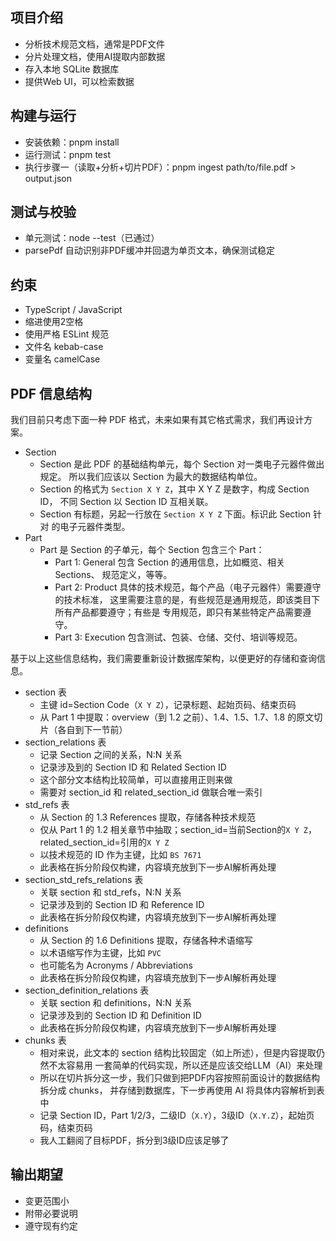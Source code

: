 项目介绍
---

- 分析技术规范文档，通常是PDF文件
- 分片处理文档，使用AI提取内部数据
- 存入本地 SQLite 数据库
- 提供Web UI，可以检索数据


构建与运行
---

- 安装依赖：pnpm install
- 运行测试：pnpm test
- 执行步骤一（读取+分析+切片PDF）：pnpm ingest path/to/file.pdf > output.json

测试与校验
---

- 单元测试：node --test（已通过）
- parsePdf 自动识别非PDF缓冲并回退为单页文本，确保测试稳定


约束
---

- TypeScript / JavaScript
- 缩进使用2空格
- 使用严格 ESLint 规范
- 文件名 kebab-case
- 变量名 camelCase


PDF 信息结构
---

我们目前只考虑下面一种 PDF 格式，未来如果有其它格式需求，我们再设计方案。

- Section
    - Section 是此 PDF 的基础结构单元，每个 Section 对一类电子元器件做出规定。
        所以我们应该以 Section 为最大的数据结构单位。
    - Section 的格式为 `Section X Y Z`，其中 X Y Z 是数字，构成 Section ID，
        不同 Section 以 Section ID 互相关联。
    - Section 有标题，另起一行放在 `Section X Y Z` 下面。标识此 Section 针对
        的电子元器件类型。
- Part
    - Part 是 Section 的子单元，每个 Section 包含三个 Part：
        - Part 1: General 包含 Section 的通用信息，比如概览、相关 Sections、
            规范定义，等等。 
        - Part 2: Product 具体的技术规范，每个产品（电子元器件）需要遵守的技术标准，
            这里需要注意的是，有些规范是通用规范，即该类目下所有产品都要遵守；有些是
            专用规范，即只有某些特定产品需要遵守。
        - Part 3: Execution 包含测试、包装、仓储、交付、培训等规范。

基于以上这些信息结构，我们需要重新设计数据库架构，以便更好的存储和查询信息。

- section 表
    - 主键 id=Section Code（`X Y Z`），记录标题、起始页码、结束页码
    - 从 Part 1 中提取：overview（到 1.2 之前）、1.4、1.5、1.7、1.8 的原文切片（各自到下一节前）
- section_relations 表
    - 记录 Section 之间的关系，N:N 关系
    - 记录涉及到的 Section ID 和 Related Section ID
    - 这个部分文本结构比较简单，可以直接用正则来做
    - 需要对 section_id 和 related_section_id 做联合唯一索引
- std_refs 表
    - 从 Section 的 1.3 References 提取，存储各种技术规范
    - 仅从 Part 1 的 1.2 相关章节中抽取；section_id=当前Section的`X Y Z`，related_section_id=引用的`X Y Z`
    - 以技术规范的 ID 作为主键，比如 `BS 7671`
    - 此表格在拆分阶段仅构建，内容填充放到下一步AI解析再处理
- section_std_refs_relations 表
    - 关联 section 和 std_refs，N:N 关系
    - 记录涉及到的 Section ID 和 Reference ID
    - 此表格在拆分阶段仅构建，内容填充放到下一步AI解析再处理
- definitions
    - 从 Section 的 1.6 Definitions 提取，存储各种术语缩写
    - 以术语缩写作为主键，比如 `PVC`
    - 也可能名为 Acronyms / Abbreviations
    - 此表格在拆分阶段仅构建，内容填充放到下一步AI解析再处理
- section_definition_relations 表
    - 关联 section 和 definitions，N:N 关系
    - 记录涉及到的 Section ID 和 Definition ID
    - 此表格在拆分阶段仅构建，内容填充放到下一步AI解析再处理
- chunks 表
    - 相对来说，此文本的 section 结构比较固定（如上所述），但是内容提取仍然不太容易用
        一套简单的代码实现，所以还是应该交给LLM（AI）来处理
    - 所以在切片拆分这一步，我们只做到把PDF内容按照前面设计的数据结构拆分成 chunks，
        并存储到数据库，下一步再使用 AI 将具体内容解析到表中
    - 记录 Section ID，Part 1/2/3，二级ID（`X.Y`），3级ID（`X.Y.Z`），起始页码，结束页码
    - 我人工翻阅了目标PDF，拆分到3级ID应该足够了

输出期望
---

- 变更范围小
- 附带必要说明
- 遵守现有约定
